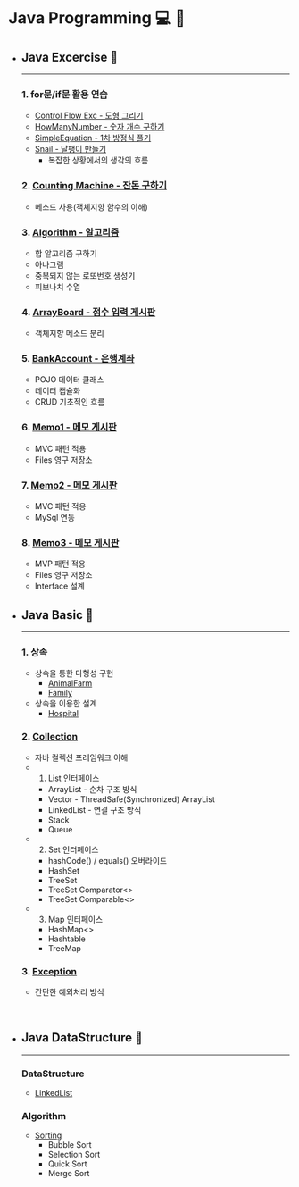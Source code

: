 # Java Programming :computer: :memo:

- ## __Java Excercise__ :open_file_folder:
  - ---
  ### 1. for문/if문 활용 연습
  - [Control Flow Exc - 도형 그리기](https://github.com/qskeksq/Java_ControlFlow)
  - [HowManyNumber - 숫자 개수 구하기](https://github.com/qskeksq/HowManyNumber)
  - [SimpleEquation - 1차 방정식 풀기](https://github.com/qskeksq/SimpleEquation)
  - [Snail - 달팽이 만들기](https://github.com/qskeksq/DrawSnail)
    - 복잡한 상황에서의 생각의 흐름

  ### 2. [Counting Machine - 잔돈 구하기](https://github.com/qskeksq/CountingMachine_for_method)
  - 메소드 사용(객체지향 함수의 이해)

  ### 3. [Algorithm - 알고리즘](https://github.com/qskeksq/Algorithm)
  - 합 알고리즘 구하기
  - 아나그램
  - 중복되지 않는 로또번호 생성기
  - 피보나치 수열

  ### 4. [ArrayBoard - 점수 입력 게시판](https://github.com/qskeksq/ArrayBoard)
  - 객체지향 메소드 분리

  ### 5. [BankAccount - 은행계좌](https://github.com/qskeksq/BankAccount)
  - POJO 데이터 클래스
  - 데이터 캡슐화
  - CRUD 기초적인 흐름

  ### 6. [Memo1 - 메모 게시판](https://github.com/qskeksq/Board_MVC_Files)
  - MVC 패턴 적용
  - Files 영구 저장소

  ### 7. [Memo2 - 메모 게시판](https://github.com/qskeksq/Board_MVC_MySql/tree/master)
  - MVC 패턴 적용
  - MySql 연동

  ### 8. [Memo3 - 메모 게시판](https://github.com/qskeksq/Board)
  - MVP 패턴 적용
  - Files 영구 저장소
  - Interface 설계

- ## __Java Basic__ :open_file_folder:
  - ---
  ### 1. 상속
  - 상속을 통한 다형성 구현
    - [AnimalFarm](https://github.com/qskeksq/AnimalFarm)
    - [Family](https://github.com/qskeksq/Family)
  - 상속을 이용한 설계
    - [Hospital](https://github.com/qskeksq/Hospital)

  ### 2. [Collection](https://github.com/qskeksq/Collection)
    - 자바 컬렉션 프레임워크 이해
    - 1. List 인터페이스
      - ArrayList - 순차 구조 방식
      - Vector - ThreadSafe(Synchronized) ArrayList
      - LinkedList - 연결 구조 방식
      - Stack
      - Queue
    - 2. Set 인터페이스
      - hashCode() / equals() 오버라이드
      - HashSet
      - TreeSet
      - TreeSet Comparator<>
      - TreeSet Comparable<>
    - 3. Map 인터페이스
      - HashMap<>
      - Hashtable
      - TreeMap


  ### 3. [Exception](https://github.com/qskeksq/Exception)
    - 간단한 예외처리 방식

</br>


- ## __Java DataStructure__ :open_file_folder:
  - ---
  ### DataStructure
    - [LinkedList](https://github.com/qskeksq/LinkedList)

  ### Algorithm
    - [Sorting](https://github.com/qskeksq/Algorithm_Sort)
      - Bubble Sort
      - Selection Sort
      - Quick Sort
      - Merge Sort

